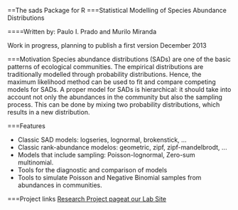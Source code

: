 ==The sads Package for R
===Statistical Modelling of Species Abundance Distributions

====Written by: Paulo I. Prado and Murilo Miranda


Work in progress, planning to publish a first version December 2013

===Motivation
Species abundance distributions (SADs) are one of the basic patterns of ecological communities. 
The empirical distributions are traditionally modelled through probability distributions. 
Hence, the maximum likelihood method can be used to fit and compare competing models for SADs. 
A proper model for SADs is hierarchical: it should take into account not only the abundances in the community 
but also the sampling process. This can be done by mixing two probability distributions, 
which results in a new distribution. 

===Features
- Classic SAD models: logseries, lognormal, brokenstick, ... 
- Classic rank-abundance modelos: geometric, zipf, zipf-mandelbrodt, ...
- Models that include sampling: Poisson-lognormal, Zero-sum multinomial.
- Tools for the diagnostic and comparison of models 
- Tools to simulate Poisson and Negative Binomial samples from abundances in communities.



===Project links
[Research Project pageat our Lab Site](http://ecologia.ib.usp.br/let/doku.php?id=engl:projects:sads)
